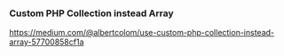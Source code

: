 ### Custom PHP Collection instead Array

https://medium.com/@albertcolom/use-custom-php-collection-instead-array-57700858cf1a